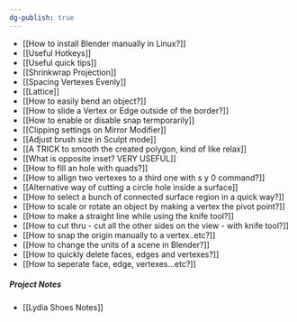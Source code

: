 ```yaml
---
dg-publish: true
---
```

- [[How to install Blender manually in Linux?]]
- [[Useful Hotkeys]]
- [[Useful quick tips]]
- [[Shrinkwrap Projection]]
- [[Spacing Vertexes Evenly]]
- [[Lattice]]
- [[How to easily bend an object?]]
- [[How to slide a Vertex or Edge outside of the border?]]
- [[How to enable or disable snap termporarily]]
- [[Clipping settings on Mirror Modifier]]
- [[Adjust brush size in Sculpt mode]]
- [[A TRICK to smooth the created polygon, kind of like relax]]
- [[What is opposite inset? VERY USEFUL]]
- [[How to fill an hole with quads?]]
- [[How to allign two vertexes to a third one with s y 0 command?]]
- [[Alternative way of cutting a circle hole inside a surface]]
- [[How to select a bunch of connected surface region in a quick way?]]
- [[How to scale or rotate an object by making a vertex the pivot point?]]
- [[How to make a straight line while using the knife tool?]]
- [[How to cut thru - cut all the other sides on the view - with knife tool?]]
- [[How to snap the origin manually to a vertex..etc?]]
- [[How to change the units of a scene in Blender?]]
- [[How to quickly delete faces, edges and vertexes?]]
- [[How to seperate face, edge, vertexes...etc?]]

##### Project Notes
- [[Lydia Shoes Notes]]